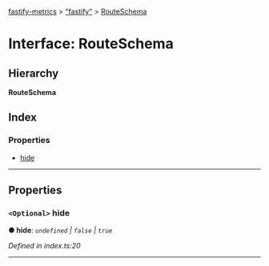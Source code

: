 [fastify-metrics](../README.md) > ["fastify"](../modules/_fastify_.md) > [RouteSchema](../interfaces/_fastify_.routeschema.md)

# Interface: RouteSchema

## Hierarchy

**RouteSchema**

## Index

### Properties

* [hide](_fastify_.routeschema.md#hide)

---

## Properties

<a id="hide"></a>

### `<Optional>` hide

**● hide**: *`undefined` \| `false` \| `true`*

*Defined in index.ts:20*

___

